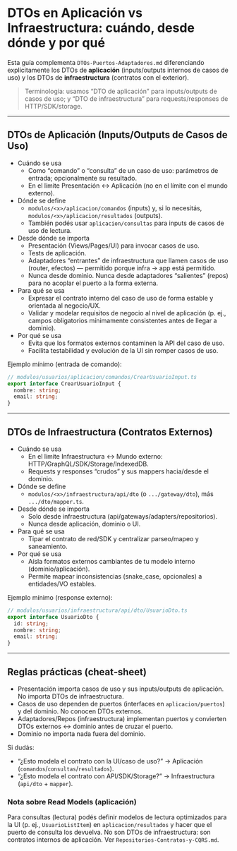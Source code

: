 # DTOs en Aplicación vs Infraestructura: cuándo, desde dónde y por qué

Esta guía complementa `DTOs-Puertos-Adaptadores.md` diferenciando explícitamente los DTOs de **aplicación** (inputs/outputs internos de casos de uso) y los DTOs de **infraestructura** (contratos con el exterior).

> Terminología: usamos “DTO de aplicación” para inputs/outputs de casos de uso; y “DTO de infraestructura” para requests/responses de HTTP/SDK/storage.

---

## DTOs de Aplicación (Inputs/Outputs de Casos de Uso)

- Cuándo se usa
  - Como “comando” o “consulta” de un caso de uso: parámetros de entrada; opcionalmente su resultado.
  - En el límite Presentación ↔ Aplicación (no en el límite con el mundo externo).
- Dónde se define
  - `modulos/<x>/aplicacion/comandos` (inputs) y, si lo necesitás, `modulos/<x>/aplicacion/resultados` (outputs).
  - También podés usar `aplicacion/consultas` para inputs de casos de uso de lectura.
- Desde dónde se importa
  - Presentación (Views/Pages/UI) para invocar casos de uso.
  - Tests de aplicación.
  - Adaptadores “entrantes” de infraestructura que llamen casos de uso (router, efectos) — permitido porque infra → app está permitido.
  - Nunca desde dominio. Nunca desde adaptadores “salientes” (repos) para no acoplar el puerto a la forma externa.
- Para qué se usa
  - Expresar el contrato interno del caso de uso de forma estable y orientada al negocio/UX.
  - Validar y modelar requisitos de negocio al nivel de aplicación (p. ej., campos obligatorios mínimamente consistentes antes de llegar a dominio).
- Por qué se usa
  - Evita que los formatos externos contaminen la API del caso de uso.
  - Facilita testabilidad y evolución de la UI sin romper casos de uso.

Ejemplo mínimo (entrada de comando):

```ts
// modulos/usuarios/aplicacion/comandos/CrearUsuarioInput.ts
export interface CrearUsuarioInput {
  nombre: string;
  email: string;
}
```

---

## DTOs de Infraestructura (Contratos Externos)

- Cuándo se usa
  - En el límite Infraestructura ↔ Mundo externo: HTTP/GraphQL/SDK/Storage/IndexedDB.
  - Requests y responses “crudos” y sus mappers hacia/desde el dominio.
- Dónde se define
  - `modulos/<x>/infraestructura/api/dto` (o `.../gateway/dto`), más `.../dto/mapper.ts`.
- Desde dónde se importa
  - Solo desde infraestructura (api/gateways/adapters/repositorios).
  - Nunca desde aplicación, dominio o UI.
- Para qué se usa
  - Tipar el contrato de red/SDK y centralizar parseo/mapeo y saneamiento.
- Por qué se usa
  - Aísla formatos externos cambiantes de tu modelo interno (dominio/aplicación).
  - Permite mapear inconsistencias (snake_case, opcionales) a entidades/VO estables.

Ejemplo mínimo (response externo):

```ts
// modulos/usuarios/infraestructura/api/dto/UsuarioDto.ts
export interface UsuarioDto {
  id: string;
  nombre: string;
  email: string;
}
```

---

## Reglas prácticas (cheat‑sheet)

- Presentación importa casos de uso y sus inputs/outputs de aplicación. No importa DTOs de infraestructura.
- Casos de uso dependen de puertos (interfaces en `aplicacion/puertos`) y del dominio. No conocen DTOs externos.
- Adaptadores/Repos (infraestructura) implementan puertos y convierten DTOs externos ↔ dominio antes de cruzar el puerto.
- Dominio no importa nada fuera del dominio.

Si dudás:

- “¿Esto modela el contrato con la UI/caso de uso?” → Aplicación (`comandos`/`consultas`/`resultados`).
- “¿Esto modela el contrato con API/SDK/Storage?” → Infraestructura (`api/dto` + `mapper`).

### Nota sobre Read Models (aplicación)

Para consultas (lectura) podés definir modelos de lectura optimizados para la UI (p. ej., `UsuarioListItem`) en `aplicacion/resultados` y hacer que el puerto de consulta los devuelva. No son DTOs de infraestructura: son contratos internos de aplicación. Ver `Repositorios-Contratos-y-CQRS.md`.
